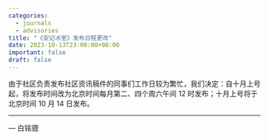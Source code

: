 ```yaml
---
categories:
  - journals
  - advisories
title: "《安记冰室》发布日程更改"
date: 2023-10-13T23:00:00+08:00
important: false
draft: false
---
```


由于社区负责发布社区资讯稿件的同事们工作日较为繁忙，我们决定：自十月上号起，将发布时间改为北京时间每月第二、四个周六午间 12 时发布；十月上号将于北京时间 10 月 14 日发布。

---

— 白铭骢
